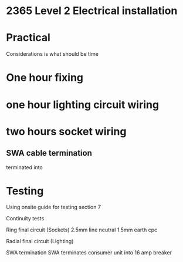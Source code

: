 # 2365 Level 2 Electrical installation

# Practical

Considerations is what should be time 

# One hour fixing

# one hour lighting circuit wiring

# two hours socket wiring



##

## SWA cable termination

terminated into 

# Testing

Using onsite guide for testing section 7

Continuity tests

Ring final circuit (Sockets)
2.5mm line neutral
1.5mm earth cpc

Radial final circuit (Lighting)

SWA termination
SWA terminates consumer unit into 16 amp breaker

## 


